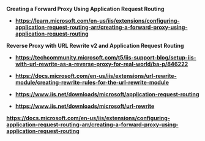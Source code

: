 <b>Creating a Forward Proxy Using Application Request Routing
 - https://learn.microsoft.com/en-us/iis/extensions/configuring-application-request-routing-arr/creating-a-forward-proxy-using-application-request-routing

<b>Reverse Proxy with URL Rewrite v2 and Application Request Routing</b>


- https://techcommunity.microsoft.com/t5/iis-support-blog/setup-iis-with-url-rewrite-as-a-reverse-proxy-for-real-world/ba-p/846222

- https://docs.microsoft.com/en-us/iis/extensions/url-rewrite-module/creating-rewrite-rules-for-the-url-rewrite-module

- https://www.iis.net/downloads/microsoft/application-request-routing

- https://www.iis.net/downloads/microsoft/url-rewrite


https://docs.microsoft.com/en-us/iis/extensions/configuring-application-request-routing-arr/creating-a-forward-proxy-using-application-request-routing
